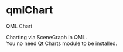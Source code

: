 # qmlChart
QML Chart

Charting via SceneGraph in QML.  
You no need Qt Charts module to be installed.  

